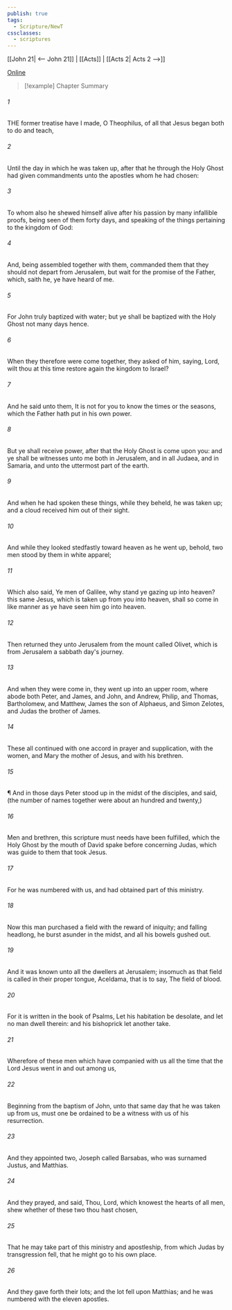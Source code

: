 ```yaml
---
publish: true
tags:
  - Scripture/NewT
cssclasses:
  - scriptures
---
```

[[John 21| <-- John 21]] | [[Acts]] | [[Acts 2| Acts 2 -->]]

[Online](https://churchofjesuschrist.org/study/scriptures/nt/acts/1?lang=eng)

>[!example] Chapter Summary
>
###### 1
THE former treatise have I made, O Theophilus, of all that Jesus began both to do and teach,
###### 2
Until the day in which he was taken up, after that he through the Holy Ghost had given commandments unto the apostles whom he had chosen:
###### 3
To whom also he shewed himself alive after his passion by many infallible proofs, being seen of them forty days, and speaking of the things pertaining to the kingdom of God:
###### 4
And, being assembled together with them, commanded them that they should not depart from Jerusalem, but wait for the promise of the Father, which, saith he, ye have heard of me.
###### 5
For John truly baptized with water; but ye shall be baptized with the Holy Ghost not many days hence.
###### 6
When they therefore were come together, they asked of him, saying, Lord, wilt thou at this time restore again the kingdom to Israel?
###### 7
And he said unto them, It is not for you to know the times or the seasons, which the Father hath put in his own power.
###### 8
But ye shall receive power, after that the Holy Ghost is come upon you: and ye shall be witnesses unto me both in Jerusalem, and in all Judaea, and in Samaria, and unto the uttermost part of the earth.
###### 9
And when he had spoken these things, while they beheld, he was taken up; and a cloud received him out of their sight.
###### 10
And while they looked stedfastly toward heaven as he went up, behold, two men stood by them in white apparel;
###### 11
Which also said, Ye men of Galilee, why stand ye gazing up into heaven? this same Jesus, which is taken up from you into heaven, shall so come in like manner as ye have seen him go into heaven.
###### 12
Then returned they unto Jerusalem from the mount called Olivet, which is from Jerusalem a sabbath day's journey.
###### 13
And when they were come in, they went up into an upper room, where abode both Peter, and James, and John, and Andrew, Philip, and Thomas, Bartholomew, and Matthew, James the son of Alphaeus, and Simon Zelotes, and Judas the brother of James.
###### 14
These all continued with one accord in prayer and supplication, with the women, and Mary the mother of Jesus, and with his brethren.
###### 15
¶ And in those days Peter stood up in the midst of the disciples, and said, (the number of names together were about an hundred and twenty,)
###### 16
Men and brethren, this scripture must needs have been fulfilled, which the Holy Ghost by the mouth of David spake before concerning Judas, which was guide to them that took Jesus.
###### 17
For he was numbered with us, and had obtained part of this ministry.
###### 18
Now this man purchased a field with the reward of iniquity; and falling headlong, he burst asunder in the midst, and all his bowels gushed out.
###### 19
And it was known unto all the dwellers at Jerusalem; insomuch as that field is called in their proper tongue, Aceldama, that is to say, The field of blood.
###### 20
For it is written in the book of Psalms, Let his habitation be desolate, and let no man dwell therein: and his bishoprick let another take.
###### 21
Wherefore of these men which have companied with us all the time that the Lord Jesus went in and out among us,
###### 22
Beginning from the baptism of John, unto that same day that he was taken up from us, must one be ordained to be a witness with us of his resurrection.
###### 23
And they appointed two, Joseph called Barsabas, who was surnamed Justus, and Matthias.
###### 24
And they prayed, and said, Thou, Lord, which knowest the hearts of all men, shew whether of these two thou hast chosen,
###### 25
That he may take part of this ministry and apostleship, from which Judas by transgression fell, that he might go to his own place.
###### 26
And they gave forth their lots; and the lot fell upon Matthias; and he was numbered with the eleven apostles.



